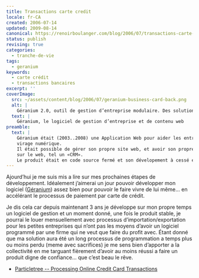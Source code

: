 ```yaml
---
title: Transactions carte credit
locale: fr-CA
created: 2006-07-14
updated: 2009-08-14
canonical: https://renoirboulanger.com/blog/2006/07/transactions-carte-credit/
status: publish
revising: true
categories:
  - tranche-de-vie
tags:
  - geranium
keywords:
  - carte crédit
  - transactions bancaires
excerpt: ''
coverImage:
  src: ~/assets/content/blog/2006/07/geranium-business-card-back.png
  alt: |
    Géranium 2.0, outil de gestion d’entreprise modulaire. Des solutions de gestion web intégrées.
  text: |
    Géranium, le logiciel de gestion d’entreprise et de contenu web
preamble:
  text: |
    Géranium était (2003..2008) une Application Web pour aider les entreprises à faire le
    virage numérique.
    Il était possible de gérer son propre site web, et avoir son propre «rolodex» de contacts
    sur le web, tel un «CRM».
    Le produit était en code source fermé et son dévelopement à cessé en 2008.
---
```


Ajourd’hui je me suis mis a lire sur mes prochaines étapes de développement.
Idéalement j’aimerai un jour pouvoir développer mon logiciel
([Géranium][geranium]) assez bien pour pouvoir le faire vivre de lui même... en
accélérant le processus de paiement par carte de crédit.

Je dis cela car depuis maintenant 3 ans je développe sur mon propre temps un
logiciel de gestion et un moment donné, une fois le produit stable, je pourrai
le louer mensuellement avec processus d’importation/exportation pour les petites
entreprises qui n’ont pas les moyens d’avoir un logiciel programmé par une firme
qui ne veut que faire du profit avec. Étant donné que ma solution aura été un
long processus de programmation a temps plus ou moins perdu (meme avec
sacrifices) je me sens bien d’apporter a la collectivité en me targuant
fièrement d’avoir au moins réussi a faire un produit digne de confiance... que
c’est beau le rêve.

- [Particletree -- Processing Online Credit Card Transactions][0]

[0]:
  http://particletree.com/notebook/processing-online-credit-card-transactions/#more
[geranium]: /blog/tag/geranium
